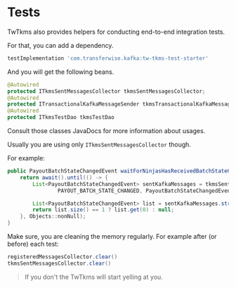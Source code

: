 # Tests

TwTkms also provides helpers for conducting end-to-end integration tests.

For that, you can add a dependency.
```groovy
testImplementation 'com.transferwise.kafka:tw-tkms-test-starter'
```

And you will get the following beans.
```java
@Autowired
protected ITkmsSentMessagesCollector tkmsSentMessagesCollector;
@Autowired
protected ITransactionalKafkaMessageSender tkmsTransactionalKafkaMessageSender;
@Autowired
protected ITkmsTestDao tkmsTestDao
```

 Consult those classes JavaDocs for more information about usages.

Usually you are using only `ITkmsSentMessagesCollector` though.

For example:
```java
public PayoutBatchStateChangedEvent waitForNinjasHasReceivedBatchStateChange(Long batchId) {
    return await().until(() -> {
        List<PayoutBatchStateChangedEvent> sentKafkaMessages = tkmsSentMessagesCollector.getSentJsonMessages(
                PAYOUT_BATCH_STATE_CHANGED, PayoutBatchStateChangedEvent.class);

        List<PayoutBatchStateChangedEvent> list = sentKafkaMessages.stream().filter((m) -> m.getBatchId().equals(batchId)).collect(Collectors.toList());
        return list.size() == 1 ? list.get(0) : null;
    }, Objects::nonNull);
}
```

Make sure, you are cleaning the memory regularly. For example after (or before) each test:
```java
registeredMessagesCollector.clear()
tkmsSentMessagesCollector.clear()
```

> If you don't the TwTkms will start yelling at you.